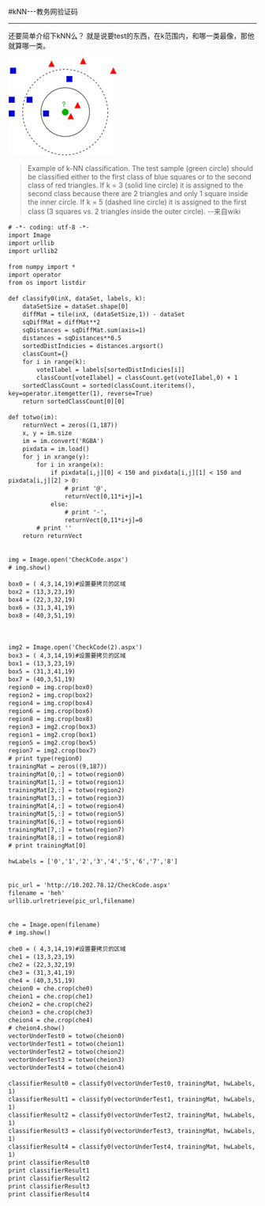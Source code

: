 #kNN---教务网验证码

---

还要简单介绍下kNN么？
就是说要test的东西，在k范围内，和哪一类最像，那他就算哪一类。

![kNN](220px-KnnClassification.svg.png 'kNN')

> Example of k-NN classification. The test sample (green circle) should be classified either to the first class of blue squares or to the second class of red triangles. If k = 3 (solid line circle) it is assigned to the second class because there are 2 triangles and only 1 square inside the inner circle. If k = 5 (dashed line circle) it is assigned to the first class (3 squares vs. 2 triangles inside the outer circle).               --来自wiki


	# -*- coding: utf-8 -*-
	import Image
	import urllib
	import urllib2

	from numpy import *
	import operator
	from os import listdir

	def classify0(inX, dataSet, labels, k):
		dataSetSize = dataSet.shape[0]
		diffMat = tile(inX, (dataSetSize,1)) - dataSet
		sqDiffMat = diffMat**2
		sqDistances = sqDiffMat.sum(axis=1)
		distances = sqDistances**0.5
		sortedDistIndicies = distances.argsort()     
		classCount={}          
		for i in range(k):
			voteIlabel = labels[sortedDistIndicies[i]]
			classCount[voteIlabel] = classCount.get(voteIlabel,0) + 1
		sortedClassCount = sorted(classCount.iteritems(), key=operator.itemgetter(1), reverse=True)
		return sortedClassCount[0][0]

	def totwo(im):
		returnVect = zeros((1,187))
		x, y = im.size
		im = im.convert('RGBA')
		pixdata = im.load()
		for j in xrange(y):
			for i in xrange(x):
				if pixdata[i,j][0] < 150 and pixdata[i,j][1] < 150 and pixdata[i,j][2] > 0:
					# print '@',
					returnVect[0,11*i+j]=1
				else:
					# print '-',
					returnVect[0,11*i+j]=0
			# print ''
		return returnVect


	img = Image.open('CheckCode.aspx')
	# img.show()

	box0 = ( 4,3,14,19)#设置要拷贝的区域 
	box2 = (13,3,23,19)
	box4 = (22,3,32,19)
	box6 = (31,3,41,19)
	box8 = (40,3,51,19)



	img2 = Image.open('CheckCode(2).aspx')
	box3 = ( 4,3,14,19)#设置要拷贝的区域 
	box1 = (13,3,23,19)
	box5 = (31,3,41,19)
	box7 = (40,3,51,19)
	region0 = img.crop(box0)
	region2 = img.crop(box2)
	region4 = img.crop(box4)
	region6 = img.crop(box6)
	region8 = img.crop(box8)
	region3 = img2.crop(box3)
	region1 = img2.crop(box1)
	region5 = img2.crop(box5)
	region7 = img2.crop(box7)
	# print type(region0)
	trainingMat = zeros((9,187))
	trainingMat[0,:] = totwo(region0)
	trainingMat[1,:] = totwo(region1)
	trainingMat[2,:] = totwo(region2)
	trainingMat[3,:] = totwo(region3)
	trainingMat[4,:] = totwo(region4)
	trainingMat[5,:] = totwo(region5)
	trainingMat[6,:] = totwo(region6)
	trainingMat[7,:] = totwo(region7)
	trainingMat[8,:] = totwo(region8)
	# print trainingMat[0]

	hwLabels = ['0','1','2','3','4','5','6','7','8']


	pic_url = 'http://10.202.78.12/CheckCode.aspx'
	filename = 'heh'
	urllib.urlretrieve(pic_url,filename)


	che = Image.open(filename)
	# img.show()

	che0 = ( 4,3,14,19)#设置要拷贝的区域 
	che1 = (13,3,23,19)
	che2 = (22,3,32,19)
	che3 = (31,3,41,19)
	che4 = (40,3,51,19)
	cheion0 = che.crop(che0)
	cheion1 = che.crop(che1)
	cheion2 = che.crop(che2)
	cheion3 = che.crop(che3)
	cheion4 = che.crop(che4)
	# cheion4.show()
	vectorUnderTest0 = totwo(cheion0)
	vectorUnderTest1 = totwo(cheion1)
	vectorUnderTest2 = totwo(cheion2)
	vectorUnderTest3 = totwo(cheion3)
	vectorUnderTest4 = totwo(cheion4)

	classifierResult0 = classify0(vectorUnderTest0, trainingMat, hwLabels, 1)
	classifierResult1 = classify0(vectorUnderTest1, trainingMat, hwLabels, 1)
	classifierResult2 = classify0(vectorUnderTest2, trainingMat, hwLabels, 1)
	classifierResult3 = classify0(vectorUnderTest3, trainingMat, hwLabels, 1)
	classifierResult4 = classify0(vectorUnderTest4, trainingMat, hwLabels, 1)
	print classifierResult0
	print classifierResult1
	print classifierResult2
	print classifierResult3
	print classifierResult4